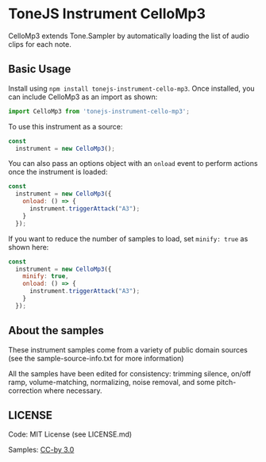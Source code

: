 # ToneJS Instrument CelloMp3

CelloMp3 extends Tone.Sampler by automatically loading the list of audio clips for each note.

## Basic Usage

Install using `npm install tonejs-instrument-cello-mp3`. Once installed, you can include CelloMp3 as an import as shown:

```javascript
import CelloMp3 from 'tonejs-instrument-cello-mp3';
```

To use this instrument as a source:

```javascript
const
  instrument = new CelloMp3();
```

You can also pass an options object with an `onload` event to perform actions once the instrument is loaded:

```javascript
const
  instrument = new CelloMp3({
    onload: () => {
      instrument.triggerAttack("A3");
    }
  });
```

If you want to reduce the number of samples to load, set `minify: true` as shown here:

```javascript
const
  instrument = new CelloMp3({
    minify: true,
    onload: () => {
      instrument.triggerAttack("A3");
    }
  });
```

## About the samples

These instrument samples come from a variety of public domain sources (see the sample-source-info.txt for more information)

All the samples have been edited for consistency: trimming silence, on/off ramp, volume-matching, normalizing, noise removal, and some pitch-correction where necessary.

## LICENSE

Code: MIT License (see LICENSE.md)

Samples: [CC-by 3.0](https://creativecommons.org/licenses/by/3.0/)
